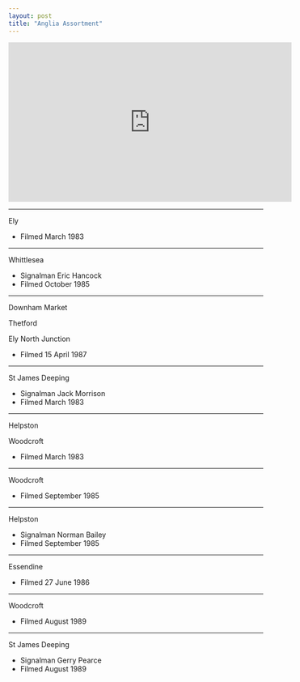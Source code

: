 ```yaml
---
layout: post
title: "Anglia Assortment"
---
```


<iframe width="560" height="315" src="https://www.youtube.com/embed/kw_wo-x6L4o" title="Anglia Assortment" frameBorder="0" allow="accelerometer; autoplay; clipboard-write; encrypted-media; gyroscope; picture-in-picture; web-share" allowFullScreen></iframe>

---

Ely

- Filmed March 1983

---

Whittlesea

- Signalman Eric Hancock
- Filmed October 1985

---

Downham Market

Thetford

Ely North Junction

- Filmed 15 April 1987

---

St James Deeping

- Signalman Jack Morrison
- Filmed March 1983

---

Helpston

Woodcroft

- Filmed March 1983

---

Woodcroft

- Filmed September 1985

---

Helpston

- Signalman Norman Bailey
- Filmed September 1985

---

Essendine

- Filmed 27 June 1986

---

Woodcroft

- Filmed August 1989

---

St James Deeping

- Signalman Gerry Pearce
- Filmed August 1989
